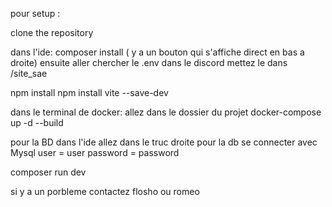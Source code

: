 pour setup :

clone the repository

dans l'ide:
composer install  ( y a un bouton qui s'affiche direct en bas a droite)
ensuite aller chercher le .env dans le discord
mettez le dans /site_sae

npm install
npm install vite --save-dev


dans le terminal de docker:
allez dans le dossier du projet
docker-compose up -d --build


pour la BD dans l'ide allez dans le truc droite pour la db
se connecter avec Mysql
user = user
password = password

composer run dev

si y a un porbleme contactez flosho ou romeo







